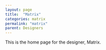 ```yaml
---
layout: page
title:  "Matrix"
categories: matrix
permalink: "matrix"
parent: Designers
---
```

This is the home page for the designer, Matrix.
